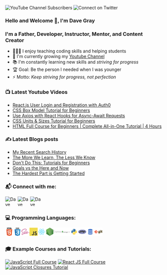 <!-- <img align="center" src="https://pbs.twimg.com/profile_banners/1951820972/1611850287/1080x360" /> -->
![YouTube Channel Subscribers](https://img.shields.io/youtube/channel/subscribers/UCY38RvRIxYODO4penyxUwTg?label=SUBSCRIBERS&logo=Youtube&style=for-the-badge)
![Connect on Twitter](https://img.shields.io/twitter/follow/yesdavidgray?logo=Twitter&color=1DA1F2&style=for-the-badge)

### Hello and Welcome 👋, I'm Dave Gray

### I'm a Father, Developer, Instructor, Mentor, and Content Creator
- 👨🏽‍🎓 I enjoy teaching coding skills and helping students
- 🌱 I'm currently growing my [Youtube Channel](https://www.youtube.com/c/davegrayteachescode)
- 📚 I'm constantly learning new skills and _striving for progress_
- 🏆 Goal: Be the person I needed when I was younger
- ⚡ Motto: _Keep striving for progress, not perfection_

### 📺 Latest Youtube Videos
<!-- YOUTUBE:START -->
- [React.js User Login and Registration with Auth0](https://www.youtube.com/watch?v=pAzqscDx580)
- [CSS Box Model Tutorial for Beginners](https://www.youtube.com/watch?v=L9khsrjMwKw)
- [Use Axios with React Hooks for Async-Await Requests](https://www.youtube.com/watch?v=NqdqnfzOQFE)
- [CSS Units &amp; Sizes Tutorial for Beginners](https://www.youtube.com/watch?v=_ybQREu-NU0)
- [HTML Full Course for Beginners | Complete All-in-One Tutorial | 4 Hours](https://www.youtube.com/watch?v=mJgBOIoGihA)
<!-- YOUTUBE:END -->

### ✍️ Latest Blogs posts
<!-- BLOG-POST-LIST:START -->
- [My Recent Search History](https://yesdavidgray.com/my-recent-search-history)
- [The More We Learn, The Less We Know](https://yesdavidgray.com/the-more-we-learn-the-less-we-know)
- [Don&#39;t Do This: Tutorials for Beginners](https://yesdavidgray.com/dont-do-this-tutorials-for-beginners)
- [Goals vs the Here and Now](https://yesdavidgray.com/goals-vs-the-here-and-now)
- [The Hardest Part is Getting Started](https://yesdavidgray.com/the-hardest-part-is-getting-started)
<!-- BLOG-POST-LIST:END -->

### 📬 Connect with me:
[<img align="left" src="https://raw.githubusercontent.com/rahuldkjain/github-profile-readme-generator/master/src/images/icons/Social/youtube.svg" alt="Dave Gray | Youtube" height="30" width="40" />][youtube]
[<img align="left" src="https://raw.githubusercontent.com/rahuldkjain/github-profile-readme-generator/master/src/images/icons/Social/twitter.svg" alt="Dave Gray | Twitter" height="30" width="40" />][twitter]
[<img align="left" src="https://raw.githubusercontent.com/rahuldkjain/github-profile-readme-generator/master/src/images/icons/Social/linked-in-alt.svg" alt="Dave Gray | LinkedIn" height="30" width="40" />][linkedin]

<br />
<br />

### 💻 Programming Languages:
[<img align="left" target="_blank" alt="HTML" width="26px" src="https://raw.githubusercontent.com/github/explore/80688e429a7d4ef2fca1e82350fe8e3517d3494d/topics/html/html.png" />][youtube]
[<img align="left" target="_blank" alt="CSS" width="26px" src="https://raw.githubusercontent.com/github/explore/80688e429a7d4ef2fca1e82350fe8e3517d3494d/topics/css/css.png" />][youtube]
[<img align="left" target="_blank" alt="Sass" width="26px" src="https://raw.githubusercontent.com/github/explore/80688e429a7d4ef2fca1e82350fe8e3517d3494d/topics/sass/sass.png" />][youtube]
[<img align="left" target="_blank" alt="JavaScript" width="26px" src="https://raw.githubusercontent.com/github/explore/80688e429a7d4ef2fca1e82350fe8e3517d3494d/topics/javascript/javascript.png" />][youtube]
[<img align="left" target="_blank" alt="React" width="26px" src="https://raw.githubusercontent.com/github/explore/80688e429a7d4ef2fca1e82350fe8e3517d3494d/topics/react/react.png" />][youtube]
[<img align="left" target="_blank" alt="NodeJS" width="26px" src="https://raw.githubusercontent.com/github/explore/80688e429a7d4ef2fca1e82350fe8e3517d3494d/topics/nodejs/nodejs.png" />][youtube]
[<img align="left" target="_blank" alt="Express" width="26px" src="https://raw.githubusercontent.com/github/explore/80688e429a7d4ef2fca1e82350fe8e3517d3494d/topics/express/express.png" />][youtube]
[<img align="left" target="_blank" alt="MongoDB" width="26px" src="https://raw.githubusercontent.com/github/explore/80688e429a7d4ef2fca1e82350fe8e3517d3494d/topics/mongodb/mongodb.png" />][youtube]
[<img align="left" target="_blank" alt="Python" width="26px" src="https://raw.githubusercontent.com/github/explore/80688e429a7d4ef2fca1e82350fe8e3517d3494d/topics/python/python.png" />][youtube]
[<img align="left" target="_blank" alt="PHP" width="26px" src="https://raw.githubusercontent.com/github/explore/80688e429a7d4ef2fca1e82350fe8e3517d3494d/topics/php/php.png" />][youtube]
[<img align="left" target="_blank" alt="SQL" width="26px" src="https://raw.githubusercontent.com/github/explore/80688e429a7d4ef2fca1e82350fe8e3517d3494d/topics/sql/sql.png" />][youtube]
[<img align="left" target="_blank" alt="git" width="26px" src="https://raw.githubusercontent.com/github/explore/80688e429a7d4ef2fca1e82350fe8e3517d3494d/topics/git/git.png" />][youtube]

<br />
<br />

### 🎓 Example Courses and Tutorials: 
<a href="http://www.youtube.com/watch?feature=player_embedded&v=EfAl9bwzVZk
" target="_blank"><img src="http://img.youtube.com/vi/EfAl9bwzVZk/0.jpg" 
alt="JavaScript Full Course" width="240" height="180" /></a>
<a href="http://www.youtube.com/watch?feature=player_embedded&v=RVFAyFWO4go
" target="_blank"><img src="http://img.youtube.com/vi/RVFAyFWO4go/0.jpg" 
alt="React JS Full Course" width="240" height="180" /></a>
<a href="http://www.youtube.com/watch?feature=player_embedded&v=1S8SBDhA7HA
" target="_blank"><img src="http://img.youtube.com/vi/1S8SBDhA7HA/0.jpg" 
alt="JavaScript Closures Tutorial" width="240" height="180" /></a>

[jscourse]: https://youtu.be/EfAl9bwzVZk
[reactcourse]: https://youtu.be/RVFAyFWO4go
[twitter]: https://twitter.com/yesdavidgray
[linkedin]: https://linkedin.com/in/davidagray
[youtube]: https://www.youtube.com/c/davegrayteachescode